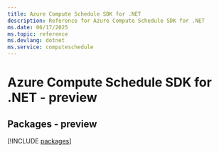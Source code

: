 ```yaml
---
title: Azure Compute Schedule SDK for .NET
description: Reference for Azure Compute Schedule SDK for .NET
ms.date: 06/17/2025
ms.topic: reference
ms.devlang: dotnet
ms.service: computeschedule
---
```

# Azure Compute Schedule SDK for .NET - preview
## Packages - preview
[!INCLUDE [packages](compute-schedule-index.md)]
